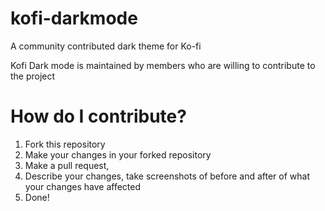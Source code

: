 # kofi-darkmode
A community contributed dark theme for Ko-fi

Kofi Dark mode is maintained by members who are willing to contribute to the project

# How do I contribute?
1. Fork this repository
2. Make your changes in your forked repository
3. Make a pull request,
4. Describe your changes, take screenshots of before and after of what your changes have affected
5. Done!

